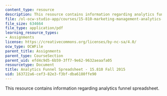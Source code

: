 ```yaml
---
content_type: resource
description: This resource contains information regarding analytics funnel spreadsheet.
file: /ol-ocw-studio-app/courses/15-810-marketing-management-analytics-frameworks-and-applications-fall-2015/163722a6cef382e3f3bfdba6180ffe90_MIT15_810F15_AnaFunlSheet.pdf
file_size: 634664
file_type: application/pdf
learning_resource_types:
- Assignments
license: https://creativecommons.org/licenses/by-nc-sa/4.0/
ocw_type: OCWFile
parent_title: Assignments
parent_type: CourseSection
parent_uid: efd4c9d5-6b59-3ff7-9e62-9632aeaafa05
resourcetype: Document
title: Analytics Funnel Spreadsheet - 15.810 Fall 2015
uid: 163722a6-cef3-82e3-f3bf-dba6180ffe90
---
```

This resource contains information regarding analytics funnel spreadsheet.